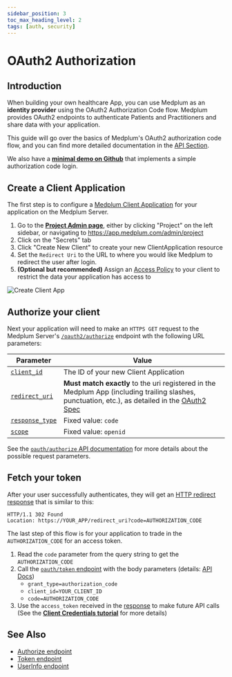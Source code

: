 ```yaml
---
sidebar_position: 3
toc_max_heading_level: 2
tags: [auth, security]
---
```


# OAuth2 Authorization

## Introduction

When building your own healthcare App, you can use Medplum as an **identity provider** using the OAuth2 Authorization Code flow. Medplum provides OAuth2 endpoints to authenticate Patients and Practitioners and share data with your application.

This guide will go over the basics of Medplum's OAuth2 authorization code flow, and you can find more detailed documentation in the [API Section](../../api/oauth/).

We also have a **[minimal demo on Github](https://github.com/medplum/medplum-oauth-demo)** that implements a simple authorization code login.

## Create a Client Application

The first step is to configure a [Medplum Client Application](https://app.medplum.com/ClientApplication) for your application on the Medplum Server.

1. Go to the [**Project Admin page**](https://app.medplum.com/admin/project), either by clicking "Project" on the left sidebar, or navigating to https://app.medplum.com/admin/project
2. Click on the "Secrets" tab
3. Click "Create New Client" to create your new ClientApplication resource
4. Set the `Redirect Uri` to the URL to where you would like Medplum to redirect the user after login.
5. **(Optional but recommended)** Assign an [Access Policy](./access-control) to your client to restrict the data your application has access to

![Create Client App](/img/create-client-app.png)

## Authorize your client

Next your application will need to make an `HTTPS GET` request to the Medplum Server's [`/oauth2/authorize`](../../api/oauth/authorize) endpoint wth the following URL parameters:

| Parameter                                                          | Value                                                                                                                                                                                                     |
| ------------------------------------------------------------------ | --------------------------------------------------------------------------------------------------------------------------------------------------------------------------------------------------------- |
| [`client_id`](../../api/oauth/authorize#clientid-required)         | The ID of your new Client Application                                                                                                                                                                     |
| [`redirect_uri`](../../api/oauth/authorize#redirecturi-required)   | **Must match exactly** to the uri registered in the Medplum App (including trailing slashes, punctuation, etc.), as detailed in the [OAuth2 Spec](https://www.rfc-editor.org/rfc/rfc6749#section-3.1.2.3) |
| [`response_type`](../../api/oauth/authorize#responsetype-required) | Fixed value: `code`                                                                                                                                                                                       |
| [`scope`](../../api/oauth/authorize#scope-required)                | Fixed value: `openid`                                                                                                                                                                                     |

See the [`oauth/authorize` API documentation](../../api/oauth/authorize) for more details about the possible request parameters.

## Fetch your token

After your user successfully authenticates, they will get an [HTTP redirect response](../../api/oauth/authorize#authorization-code-grant) that is similar to this:

```
HTTP/1.1 302 Found
Location: https://YOUR_APP/redirect_uri?code=AUTHORIZATION_CODE
```

The last step of this flow is for your application to trade in the `AUTHORIZATION_CODE` for an access token.

1. Read the `code` parameter from the query string to get the `AUTHORIZATION_CODE`
2. Call the [`oauth/token` endpoint](../../api/oauth/token) with the body parameters (details: [API Docs](../../api/oauth/token#request-parameters-in-body))
   - `grant_type=authorization_code`
   - `client_id=YOUR_CLIENT_ID`
   - `code=AUTHORIZATION_CODE`
3. Use the `access_token` received in the [response](../../api/oauth/token#sample-response) to make future API calls (See the [**Client Credentials tutorial**](./client-credentials) for more details)

## See Also

- [Authorize endpoint](../../api/oauth/authorize)
- [Token endpoint](../../api/oauth/token)
- [UserInfo endpoint](../../api/oauth/userinfo)
